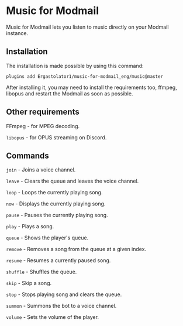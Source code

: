 # Music for Modmail

Music for Modmail lets you listen to music directly on your Modmail instance.

## Installation

The installation is made possible by using this command:
```
plugins add Ergastolator1/music-for-modmail_eng/music@master
```
After installing it, you may need to install the requirements too, ffmpeg, libopus and restart the Modmail as soon as possible.

## Other requirements

FFmpeg - for MPEG decoding.

`libopus` - for OPUS streaming on Discord.

## Commands

`join` - Joins a voice channel.

`leave` - Clears the queue and leaves the voice channel.

`loop` - Loops the currently playing song.

`now` - Displays the currently playing song.

`pause` - Pauses the currently playing song.

`play` - Plays a song.

`queue` - Shows the player's queue.

`remove` - Removes a song from the queue at a given index.

`resume` - Resumes a currently paused song.

`shuffle` - Shuffles the queue.

`skip` - Skip a song.

`stop` - Stops playing song and clears the queue.

`summon` - Summons the bot to a voice channel.

`volume` - Sets the volume of the player.
